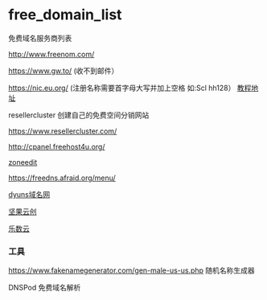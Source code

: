 # free_domain_list
免费域名服务商列表

http://www.freenom.com/

https://www.gw.to/ (收不到邮件）

https://nic.eu.org/ (注册名称需要首字母大写并加上空格 如:Scl hh128）
[教程地址](https://zhuanlan.zhihu.com/p/99542804)

resellercluster 创建自己的免费空间分销网站

https://www.resellercluster.com/

http://cpanel.freehost4u.org/

[zoneedit](https://www.zoneedit.com/)

https://freedns.afraid.org/menu/

[dyuns域名网](https://www.dyuns.com/)

[坚果云创](https://console.sodayang.com/dns.html)

[乐数云](https://leshuyun.com/)

### 工具
https://www.fakenamegenerator.com/gen-male-us-us.php 随机名称生成器

DNSPod 免费域名解析
